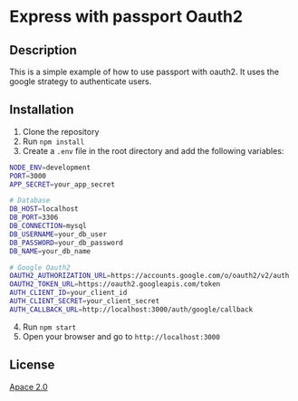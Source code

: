 # Express with passport Oauth2
## Description
This is a simple example of how to use passport with oauth2. It uses the google strategy to authenticate users.
## Installation
1. Clone the repository
2. Run `npm install`
3. Create a `.env` file in the root directory and add the following variables:
```bash
NODE_ENV=development
PORT=3000
APP_SECRET=your_app_secret

# Database
DB_HOST=localhost
DB_PORT=3306
DB_CONNECTION=mysql
DB_USERNAME=your_db_user
DB_PASSWORD=your_db_password
DB_NAME=your_db_name

# Google Oauth2
OAUTH2_AUTHORIZATION_URL=https://accounts.google.com/o/oauth2/v2/auth
OAUTH2_TOKEN_URL=https://oauth2.googleapis.com/token
AUTH_CLIENT_ID=your_client_id
AUTH_CLIENT_SECRET=your_client_secret
AUTH_CALLBACK_URL=http://localhost:3000/auth/google/callback
```
4. Run `npm start`
5. Open your browser and go to `http://localhost:3000`

## License
[Apace 2.0](https://www.apache.org/licenses/LICENSE-2.0)
